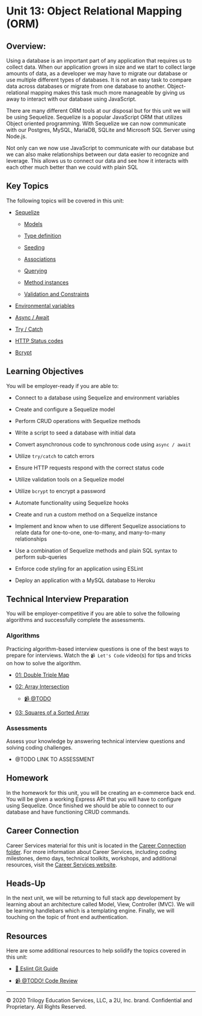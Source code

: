 # Unit 13: Object Relational Mapping (ORM)

## Overview:

Using a database is an important part of any application that requires us to collect data. When our application grows in size and we start to collect large amounts of data, as a developer we may have to migrate our database or use multiple different types of databases. It is not an easy task to compare data across databases or migrate from one database to another. Object-relational mapping makes this task much more manageable by giving us away to interact with our database using JavaScript.

There are many different ORM tools at our disposal but for this unit we will be using Sequelize. Sequelize is a popular JavaScript ORM that utilizes Object oriented programming. With Sequelize we can now communicate with our Postgres, MySQL, MariaDB, SQLite and Microsoft SQL Server using Node.js.

Not only can we now use JavaScript to communicate with our database but we can also make relationships between our data easier to recognize and leverage. This allows us to connect our data and see how it interacts with each other much better than we could with plain SQL

## Key Topics

The following topics will be covered in this unit:

* [Sequelize](https://sequelize.org/master/)

  * [Models](https://sequelize.org/master/manual/model-basics.html)

  * [Type definition](https://sequelize.org/master/manual/model-basics.html#data-types)

  * [Seeding](https://sequelize.org/master/manual/migrations.html)
  
  * [Associations](https://sequelize.org/master/manual/assocs.html)

  * [Querying](https://sequelize.org/master/manual/model-querying-basics.html)

  * [Method instances](https://sequelize.org/master/manual/model-instances.html)

  * [Validation and Constraints](https://sequelize.org/master/manual/validations-and-constraints.html)

* [Environmental variables](https://www.npmjs.com/package/dotenv)

* [Async / Await](https://developer.mozilla.org/en-US/docs/Web/JavaScript/Reference/Statements/async_function)

* [Try / Catch](https://developer.mozilla.org/en-US/docs/Web/JavaScript/Reference/Statements/try...catch)

* [HTTP Status codes](https://developer.mozilla.org/en-US/docs/Web/HTTP/Status)

* [Bcrypt](https://www.npmjs.com/package/bcrypt)

## Learning Objectives

You will be employer-ready if you are able to:

* Connect to a database using Sequelize and environment variables

* Create and configure a Sequelize model

* Perform CRUD operations with Sequelize methods

* Write a script to seed a database with initial data

* Convert asynchronous code to synchronous code using `async / await`

* Utilize `try/catch` to catch errors

* Ensure HTTP requests respond with the correct status code

* Utilize validation tools on a Sequelize model

* Utilize `bcrypt` to encrypt a password

* Automate functionality using Sequelize hooks

* Create and run a custom method on a Sequelize instance

* Implement and know when to use different Sequelize associations to relate data for one-to-one, one-to-many, and many-to-many relationships

* Use a combination of Sequelize methods and plain SQL syntax to perform sub-queries

* Enforce code styling for an application using ESLint

* Deploy an application with a MySQL database to Heroku


## Technical Interview Preparation

You will be employer-competitive if you are able to solve the following algorithms and successfully complete the assessments.

### Algorithms

Practicing algorithm-based interview questions is one of the best ways to prepare for interviews. Watch the `📹 Let's Code` video(s) for tips and tricks on how to solve the algorithm.

* [01: Double Triple Map](./03-Algorithms/01-double-triple-map)

* [02: Array Intersection](./03-Algorithms/02-array-intersection)

  * [📹 @TODO]()

* [03: Squares of a Sorted Array](./03-Algorithms/03-squares-of-a-sorted-array)

### Assessments

Assess your knowledge by answering technical interview questions and solving coding challenges.

* @TODO LINK TO ASSESSMENT

## Homework

In the homework for this unit, you will be creating an e-commerce back end. You will be given a working Express API that you will have to configure using Sequelize. Once finished we should be able to connect to our database and have functioning CRUD commands.

## Career Connection

Career Services material for this unit is located in the [Career Connection folder](../../../01-Class-Content/13-ORM/04-Career-Connection/README.md). For more information about Career Services, including coding milestones, demo days, technical toolkits, workshops, and additional resources, visit the [Career Services website](http://bit.ly/CodingCS).

## Heads-Up

In the next unit, we will be returning to full stack app developement by learning about an architecture called Model, View, Controller (MVC). We will be learning handlebars which is a templating engine. Finally, we will touching on the topic of front end authentication.

## Resources

Here are some additional resources to help solidify the topics covered in this unit:

* [📖 Eslint Git Guide](./Activities/27-Evr_Eslint/README.md)

* [📹 @TODO! Code Review]()


---
© 2020 Trilogy Education Services, LLC, a 2U, Inc. brand. Confidential and Proprietary. All Rights Reserved.
